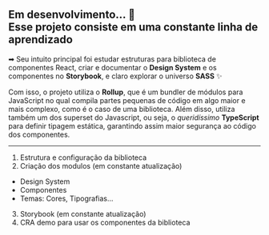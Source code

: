 <h2>Em desenvolvimento... 🚧 
<br />
Esse projeto consiste em uma constante linha de aprendizado
</h2>

➡ Seu intuito principal foi estudar estruturas para biblioteca de componentes React, criar e documentar o 
<b>Design System</b> e os componentes no <b>Storybook</b>, e claro explorar o universo <b>SASS</b> ✨



Com isso, o projeto utiliza o <b>Rollup</b>, que é um bundler de módulos para JavaScript no qual compila partes pequenas de código 
em algo maior e mais complexo, como é o caso de uma biblioteca. Além disso, utiliza também um dos superset do Javascript, 
ou seja, o <i>queridíssimo</i> <b>TypeScript</b> para definir tipagem estática, garantindo assim maior segurança ao código dos componentes.


<hr />

1. Estrutura e configuração da biblioteca
2. Criação dos modulos (em constante atualização)
  - Design System
  - Componentes
  - Temas: Cores, Tipografias...
3. Storybook (em constante atualização)
4. CRA demo para usar os componentes da biblioteca
  

